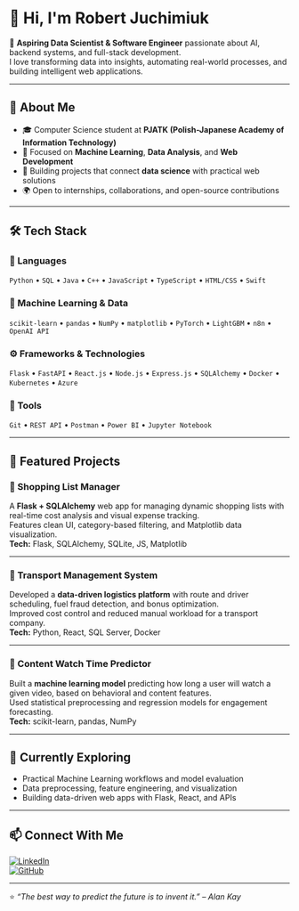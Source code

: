 # 👋 Hi, I'm Robert Juchimiuk

🎯 **Aspiring Data Scientist & Software Engineer** passionate about AI, backend systems, and full-stack development.  
I love transforming data into insights, automating real-world processes, and building intelligent web applications.

---

## 🧠 About Me

- 🎓 Computer Science student at **PJATK (Polish-Japanese Academy of Information Technology)**
- 🤖 Focused on **Machine Learning**, **Data Analysis**, and **Web Development**
- 🚀 Building projects that connect **data science** with practical web solutions
- 🌍 Open to internships, collaborations, and open-source contributions

---

## 🛠️ Tech Stack

### 🧩 Languages
`Python` • `SQL` • `Java` • `C++` • `JavaScript` • `TypeScript` • `HTML/CSS` • `Swift`

### 🤖 Machine Learning & Data
`scikit-learn` • `pandas` • `NumPy` • `matplotlib` • `PyTorch` • `LightGBM` • `n8n` • `OpenAI API`

### ⚙️ Frameworks & Technologies
`Flask` • `FastAPI` • `React.js` • `Node.js` • `Express.js` • `SQLAlchemy` • `Docker` • `Kubernetes` • `Azure`

### 🧰 Tools
`Git` • `REST API` • `Postman` • `Power BI` • `Jupyter Notebook`

---

## 🧩 Featured Projects

### 🛒 Shopping List Manager
A **Flask + SQLAlchemy** web app for managing dynamic shopping lists with real-time cost analysis and visual expense tracking.  
Features clean UI, category-based filtering, and Matplotlib data visualization.  
**Tech:** Flask, SQLAlchemy, SQLite, JS, Matplotlib

---

### 🚚 Transport Management System
Developed a **data-driven logistics platform** with route and driver scheduling, fuel fraud detection, and bonus optimization.  
Improved cost control and reduced manual workload for a transport company.  
**Tech:** Python, React, SQL Server, Docker

---

### 🎥 Content Watch Time Predictor
Built a **machine learning model** predicting how long a user will watch a given video, based on behavioral and content features.  
Used statistical preprocessing and regression models for engagement forecasting.  
**Tech:** scikit-learn, pandas, NumPy

---

## 🌱 Currently Exploring
- Practical Machine Learning workflows and model evaluation
- Data preprocessing, feature engineering, and visualization
- Building data-driven web apps with Flask, React, and APIs

---

## 📫 Connect With Me

[![LinkedIn](https://img.shields.io/badge/LinkedIn-blue?style=flat-square&logo=linkedin)](https://www.linkedin.com/in/juchimiuk-robert/)  
[![GitHub](https://img.shields.io/badge/GitHub-black?style=flat-square&logo=github)](https://github.com/juchim2005)

---

⭐️ *“The best way to predict the future is to invent it.” – Alan Kay*
